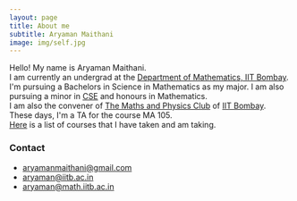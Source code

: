 ```yaml
---
layout: page
title: About me
subtitle: Aryaman Maithani
image: img/self.jpg
---
```


Hello! My name is Aryaman Maithani.  
I am currently an undergrad at the [Department of Mathematics, IIT Bombay](http://www.math.iitb.ac.in). I'm pursuing a Bachelors in Science in Mathematics as my major. I am also pursuing a minor in [CSE](http://www.cse.iitb.ac.in) and honours in Mathematics.   
I am also the convener of [The Maths and Physics Club](https://mnp-club.github.io) of [IIT Bombay](http://www.iitb.ac.in).  
These days, I'm a TA for the course MA 105.  
[Here](/aboutme/courses) is a list of courses that I have taken and am taking.

### Contact

* [aryamanmaithani@gmail.com](mailto:aryamanmaithani@gmail.com)
* [aryaman@iitb.ac.in](mailto:aryaman@iitb.ac.in)
* [aryaman@math.iitb.ac.in](mailto:aryaman@math.iitb.ac.in)